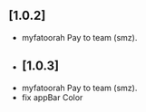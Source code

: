 ## [1.0.2] 
* myfatoorah Pay to team (smz).
* ## [1.0.3]
* myfatoorah Pay to team (smz).
* fix appBar Color 
